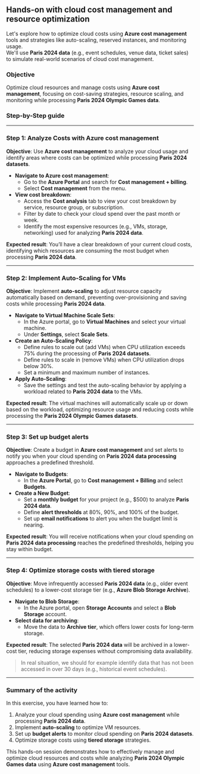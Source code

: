 ## Hands-on with cloud cost management and resource optimization

Let's explore how to optimize cloud costs using **Azure cost management** tools and strategies like auto-scaling, reserved instances, and monitoring usage.<br />
We'll use **Paris 2024 data** (e.g., event schedules, venue data, ticket sales) to simulate real-world scenarios of cloud cost management.

### Objective

Optimize cloud resources and manage costs using **Azure cost management**, focusing on cost-saving strategies, resource scaling, and monitoring while processing **Paris 2024 Olympic Games data**.

### Step-by-Step guide

---

### **Step 1: Analyze Costs with Azure cost management**

**Objective**: Use **Azure cost management** to analyze your cloud usage and identify areas where costs can be optimized while processing **Paris 2024 datasets**.

- **Navigate to Azure cost management**:
  - Go to the **Azure Portal** and search for **Cost management + billing**.
  - Select **Cost management** from the menu.
- **View cost breakdown**:
  - Access the **Cost analysis** tab to view your cost breakdown by service, resource group, or subscription.
  - Filter by date to check your cloud spend over the past month or week.
  - Identify the most expensive resources (e.g., VMs, storage, networking) used for analyzing **Paris 2024 data**.

**Expected result**: You’ll have a clear breakdown of your current cloud costs, identifying which resources are consuming the most budget when processing **Paris 2024 data**.

---

### **Step 2: Implement Auto-Scaling for VMs**

**Objective**: Implement **auto-scaling** to adjust resource capacity automatically based on demand, preventing over-provisioning and saving costs while processing **Paris 2024 data**.

- **Navigate to Virtual Machine Scale Sets**:
  - In the Azure portal, go to **Virtual Machines** and select your virtual machine.
  - Under **Settings**, select **Scale Sets**.
- **Create an Auto-Scaling Policy**:
  - Define rules to scale out (add VMs) when CPU utilization exceeds 75% during the processing of **Paris 2024 datasets**.
  - Define rules to scale in (remove VMs) when CPU utilization drops below 30%.
  - Set a minimum and maximum number of instances.
- **Apply Auto-Scaling**:
  - Save the settings and test the auto-scaling behavior by applying a workload related to **Paris 2024 data** to the VMs.

**Expected result**: The virtual machines will automatically scale up or down based on the workload, optimizing resource usage and reducing costs while processing the **Paris 2024 Olympic Games datasets**.

---

### **Step 3: Set up budget alerts**

**Objective**: Create a budget in **Azure cost management** and set alerts to notify you when your cloud spending on **Paris 2024 data processing** approaches a predefined threshold.

- **Navigate to Budgets**:
  - In the **Azure Portal**, go to **Cost management + Billing** and select **Budgets**.
- **Create a New Budget**:
  - Set a **monthly budget** for your project (e.g., $500) to analyze **Paris 2024 data**.
  - Define **alert thresholds** at 80%, 90%, and 100% of the budget.
  - Set up **email notifications** to alert you when the budget limit is nearing.

**Expected result**: You will receive notifications when your cloud spending on **Paris 2024 data processing** reaches the predefined thresholds, helping you stay within budget.

---

### **Step 4: Optimize storage costs with tiered storage**

**Objective**: Move infrequently accessed **Paris 2024 data** (e.g., older event schedules) to a lower-cost storage tier (e.g., **Azure Blob Storage Archive**).

- **Navigate to Blob Storage**:
  - In the Azure portal, open **Storage Accounts** and select a **Blob Storage** account.
- **Select data for archiving**:
  - Move the data to **Archive tier**, which offers lower costs for long-term storage.

**Expected result**: The selected **Paris 2024 data** will be archived in a lower-cost tier, reducing storage expenses without compromising data availability.

> In real situation, we should for example identify data that has not been accessed in over 30 days (e.g., historical event schedules).

---

### **Summary of the activity**

In this exercise, you have learned how to:
1. Analyze your cloud spending using **Azure cost management** while processing **Paris 2024 data**.
2. Implement **auto-scaling** to optimize VM resources.
3. Set up **budget alerts** to monitor cloud spending on **Paris 2024 datasets**.
4. Optimize storage costs using **tiered storage** strategies.

This hands-on session demonstrates how to effectively manage and optimize cloud resources and costs while analyzing **Paris 2024 Olympic Games data** using **Azure cost management** tools.